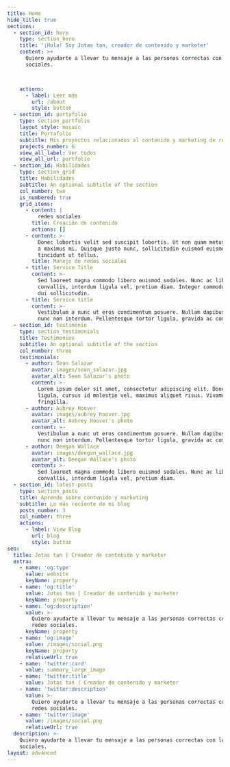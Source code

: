 ```yaml
---
title: Home
hide_title: true
sections:
  - section_id: hero
    type: section_hero
    title: '¡Hola! Soy Jotas tan, creador de contenido y marketer'
    content: >+
      Quiero ayudarte a llevar tu mensaje a las personas correctas con las redes
      sociales.



    actions:
      - label: Leer más
        url: /about
        style: button
  - section_id: portafolio
    type: section_portfolio
    layout_style: mosaic
    title: Portafolio
    subtitle: Mis proyectos relacionados al contenido y marketing de redes sociales ;)
    projects_number: 6
    view_all_label: Ver todos
    view_all_url: portfolio
  - section_id: Habilidades
    type: section_grid
    title: Habilidades
    subtitle: An optional subtitle of the section
    col_number: two
    is_numbered: true
    grid_items:
      - content: |
          redes sociales
        title: Creación de contenido
        actions: []
      - content: >-
          Donec lobortis velit sed suscipit lobortis. Ut non quam metus. Nullam
          a maximus mi. Quisque justo nunc, sollicitudin euismod euismod at,
          tincidunt ut tellus.
        title: Manejo de redes sociales
      - title: Service Title
        content: >-
          Sed laoreet magna commodo libero euismod sodales. Nunc ac libero
          convallis, interdum ligula vel, pretium diam. Integer commodo sem at
          dui sollicitudin.
      - title: Service title
        content: >-
          Vestibulum a nunc ut eros condimentum posuere. Nullam dapibus quis
          nunc non interdum. Pellentesque tortor ligula, gravida ac commodo eu.
  - section_id: testimonio
    type: section_testimonials
    title: Testimonios
    subtitle: An optional subtitle of the section
    col_number: three
    testimonials:
      - author: Sean Salazar
        avatar: images/sean_salazar.jpg
        avatar_alt: Sean Salazar's photo
        content: >-
          Lorem ipsum dolor sit amet, consectetur adipiscing elit. Donec nisl
          ligula, cursus id molestie vel, maximus aliquet risus. Vivamus in nibh
          fringilla.
      - author: Aubrey Hoover
        avatar: images/aubrey_hoover.jpg
        avatar_alt: Aubrey Hoover's photo
        content: >-
          Vestibulum a nunc ut eros condimentum posuere. Nullam dapibus quis
          nunc non interdum. Pellentesque tortor ligula, gravida ac commodo eu.
      - author: Deegan Wallace
        avatar: images/deegan_wallace.jpg
        avatar_alt: Deegan Wallace's photo
        content: >-
          Sed laoreet magna commodo libero euismod sodales. Nunc ac libero
          convallis, interdum ligula vel, pretium diam.
  - section_id: latest-posts
    type: section_posts
    title: Aprende sobre contenido y marketing
    subtitle: Lo más reciente de mi blog
    posts_number: 3
    col_number: three
    actions:
      - label: View Blog
        url: blog
        style: button
seo:
  title: Jotas tan | Creador de contenido y marketer
  extra:
    - name: 'og:type'
      value: website
      keyName: property
    - name: 'og:title'
      value: Jotas tan | Creador de contenido y marketer
      keyName: property
    - name: 'og:description'
      value: >-
        Quiero ayudarte a llevar tu mensaje a las personas correctas con las
        redes sociales.
      keyName: property
    - name: 'og:image'
      value: /images/social.png
      keyName: property
      relativeUrl: true
    - name: 'twitter:card'
      value: summary_large_image
    - name: 'twitter:title'
      value: Jotas tan | Creador de contenido y marketer
    - name: 'twitter:description'
      value: >-
        Quiero ayudarte a llevar tu mensaje a las personas correctas con las
        redes sociales.
    - name: 'twitter:image'
      value: /images/social.png
      relativeUrl: true
  description: >-
    Quiero ayudarte a llevar tu mensaje a las personas correctas con las redes
    sociales.
layout: advanced
---
```

